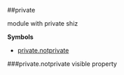 <a name="module_private"></a>
##private

module with private shiz

  
**Symbols**  
* [private.notprivate](#module_private.notprivate)

<a name="module_private.notprivate"></a>
###private.notprivate
visible property

  
